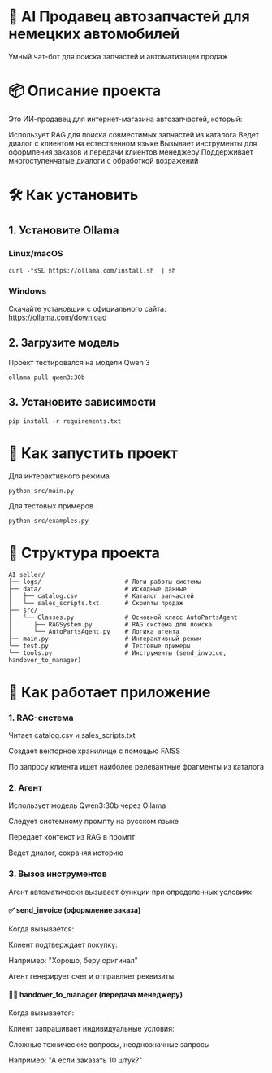 # 🚗 AI Продавец автозапчастей для немецких автомобилей
Умный чат-бот для поиска запчастей и автоматизации продаж

# 📦 Описание проекта
Это ИИ-продавец для интернет-магазина автозапчастей, который:

Использует RAG для поиска совместимых запчастей из каталога
Ведет диалог с клиентом на естественном языке
Вызывает инструменты для оформления заказов и передачи клиентов менеджеру
Поддерживает многоступенчатые диалоги с обработкой возражений

# 🛠 Как установить
## 1. Установите Ollama
### Linux/macOS
```
curl -fsSL https://ollama.com/install.sh  | sh
```

### Windows 
Скачайте установщик с официального сайта: https://ollama.com/download 

## 2. Загрузите модель
Проект тестировался на модели Qwen 3
```
ollama pull qwen3:30b
```
## 3. Установите зависимости
```
pip install -r requirements.txt
```
# 🧪 Как запустить проект
Для интерактивного режима
```
python src/main.py
```
Для тестовых примеров
```
python src/examples.py
```
# 📁 Структура проекта
```
AI seller/
├── logs/                       # Логи работы системы
├── data/                       # Исходные данные
│   ├── catalog.csv             # Каталог запчастей
│   └── sales_scripts.txt       # Скрипты продаж
├── src/
│   └── Classes.py              # Основной класс AutoPartsAgent
│      ├── RAGSystem.py         # RAG система для поиска
│      └── AutoPartsAgent.py    # Логика агента
├── main.py                     # Интерактивный режим
└── test.py                     # Тестовые примеры
└── tools.py                    # Инструменты (send_invoice, handover_to_manager)
```
# 🧠 Как работает приложение
### 1. RAG-система
Читает catalog.csv и sales_scripts.txt

Создает векторное хранилище с помощью FAISS

По запросу клиента ищет наиболее релевантные фрагменты из каталога

### 2. Агент
Использует модель Qwen3:30b через Ollama

Следует системному промпту на русском языке

Передает контекст из RAG в промпт

Ведет диалог, сохраняя историю

### 3. Вызов инструментов
Агент автоматически вызывает функции при определенных условиях:

#### ✅ send_invoice (оформление заказа)
Когда вызывается:

Клиент подтверждает покупку:

Например: "Хорошо, беру оригинал" 

Агент генерирует счет и отправляет реквизиты

#### 🧑‍💼 handover_to_manager (передача менеджеру)
Когда вызывается:

Клиент запрашивает индивидуальные условия:

Сложные технические вопросы, неоднозначные запросы

Например: "А если заказать 10 штук?" 
